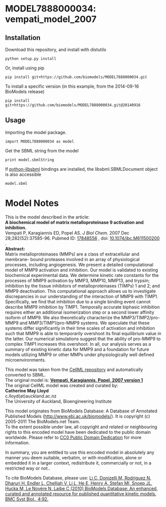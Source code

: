 # MODEL7888000034: vempati_model_2007

## Installation

Download this repository, and install with distutils

`python setup.py install`

Or, install using pip

`pip install git+https://github.com/biomodels/MODEL7888000034.git`

To install a specific version (in this example, from the 2014-09-16 BioModels release)

`pip install git+https://github.com/biomodels/MODEL7888000034.git@20140916`

## Usage

Importing the model package.

`import MODEL7888000034 as model`

Get the SBML string from the model

`print model.sbmlString`

If [python-libsbml](https://pypi.python.org/pypi/python-libsbml) bindings are
installed, the libsbml.SBMLDocument object is also accessible

`model.sbml`


# Model Notes


This is the model described in the article:  
**A biochemical model of matrix metalloproteinase 9 activation and inhibition.**   
Vempati P, Karagiannis ED, Popel AS. _J Biol Chem._ 2007 Dec
28;282(52):37585-96. Pubmed ID:
[17848556](http://www.ncbi.nlm.nih.gov/pubmed/17848556) , doi:
[10.1074/jbc.M611500200](http://dx.doi.org/10.1074/jbc.M611500200) .  
**Abstract:**   
Matrix metalloproteinases (MMPs) are a class of extracellular and membrane-
bound proteases involved in an array of physiological processes, including
angiogenesis. We present a detailed computational model of MMP9 activation and
inhibition. Our model is validated to existing biochemical experimental data.
We determine kinetic rate constants for the processes of MMP9 activation by
MMP3, MMP10, MMP13, and trypsin; inhibition by the tissue inhibitors of
metalloproteinases (TIMPs) 1 and 2; and MMP9 deactivation. This computational
approach allows us to investigate discrepancies in our understanding of the
interaction of MMP9 with TIMP1. Specifically, we find that inhibition due to a
single binding event cannot describe MMP9 inhibition by TIMP1. Temporally
accurate biphasic inhibition requires either an additional isomerization step
or a second lower affinity isoform of MMP9. We also theoretically characterize
the MMP3/TIMP2/pro-MMP9 and MMP3/TIMP1/pro-MMP9 systems. We speculate that
these systems differ significantly in their time scales of activation and
inhibition such that MMP9 is able to temporarily overshoot its final
equilibrium value in the latter. Our numerical simulations suggest that the
ability of pro-MMP9 to complex TIMP1 increases this overshoot. In all, our
analysis serves as a summary of existing kinetic data for MMP9 and a
foundation for future models utilizing MMP9 or other MMPs under
physiologically well defined microenvironments.

This model was taken from the [CellML
repository](http://www.cellml.org/models) and automatically converted to SBML.  
The original model is: [ **Vempati, Karagiannis, Popel, 2007 version 1**
](http://www.cellml.org/models/vempati_karagiannis_popel_2007_version01)  
The original CellML model was created and curated by:  
**Catherine May Lloyd**   
c.lloyd(at)auckland.ac.nz  
The University of Auckland, Bioengineering Institute

This model originates from BioModels Database: A Database of Annotated
Published Models (http://www.ebi.ac.uk/biomodels/). It is copyright (c)
2005-2011 The BioModels.net Team.  
To the extent possible under law, all copyright and related or neighbouring
rights to this encoded model have been dedicated to the public domain
worldwide. Please refer to [CC0 Public Domain
Dedication](http://creativecommons.org/publicdomain/zero/1.0/) for more
information.

In summary, you are entitled to use this encoded model in absolutely any
manner you deem suitable, verbatim, or with modification, alone or embedded it
in a larger context, redistribute it, commercially or not, in a restricted way
or not..  
  
To cite BioModels Database, please use: [Li C, Donizelli M, Rodriguez N,
Dharuri H, Endler L, Chelliah V, Li L, He E, Henry A, Stefan MI, Snoep JL,
Hucka M, Le Novère N, Laibe C (2010) BioModels Database: An enhanced, curated
and annotated resource for published quantitative kinetic models. BMC Syst
Biol., 4:92.](http://www.ncbi.nlm.nih.gov/pubmed/20587024)


